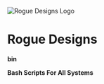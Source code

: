 ![Rogue Designs Logo](https://storage.googleapis.com/stiles-images/RogueLogo-256x158.png)

# Rogue Designs #

**bin**

**Bash Scripts For All Systems**
